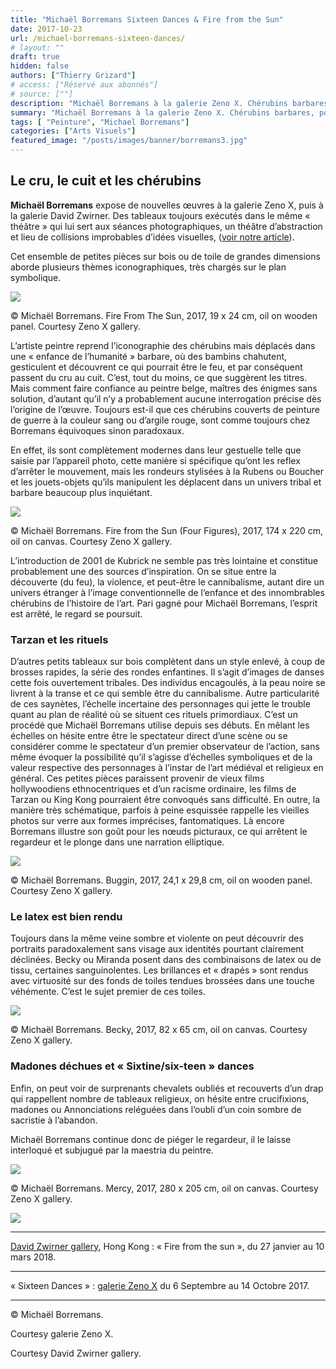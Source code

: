 ```yaml
---
title: "Michaël Borremans Sixteen Dances & Fire from the Sun"
date: 2017-10-23
url: /michael-borremans-sixteen-dances/
# layout: ""
draft: true
hidden: false
authors: ["Thierry Grizard"]
# access: ["Réservé aux abonnés"]
# source: [""]
description: "Michaël Borremans à la galerie Zeno X. Chérubins barbares, portraits en latex, rituels étranges et Annonciations composent cette nouvelle exposition"
summary: "Michaël Borremans à la galerie Zeno X. Chérubins barbares, portraits en latex, rituels étranges et Annonciations composent cette nouvelle exposition"
tags: [ "Peinture", "Michael Borremans"]
categories: ["Arts Visuels"]
featured_image: "/posts/images/banner/borremans3.jpg"
---
```

## Le cru, le cuit et les chérubins

**Michaël Borremans** expose de nouvelles œuvres à la galerie Zeno X, puis à la galerie David Zwirner. Des tableaux toujours exécutés dans le même « théâtre » qui lui sert aux séances photographiques, un théâtre d’abstraction et lieu de collisions improbables d’idées visuelles, ([voir notre article](/michael-borremans/)).

Cet ensemble de petites pièces sur bois ou de toile de grandes dimensions aborde plusieurs thèmes iconographiques, très chargés sur le plan symbolique.

![](/posts/images/borremans/michael-borremans-artiste-peintre-painting-art-exhibition-sixteen-dances-zeno-x-gallery-2017.029-27.jpg)

© Michaël Borremans. Fire From The Sun, 2017, 19 x 24 cm, oil on wooden panel. Courtesy Zeno X gallery.

L’artiste peintre reprend l’iconographie des chérubins mais déplacés dans une « enfance de l’humanité » barbare, où des bambins chahutent, gesticulent et découvrent ce qui pourrait être le feu, et par conséquent passent du cru au cuit. C’est, tout du moins, ce que suggèrent les titres. Mais comment faire confiance au peintre belge, maîtres des énigmes sans solution, d’autant qu’il n’y a probablement aucune interrogation précise dès l’origine de l’œuvre. Toujours est-il que ces chérubins couverts de peinture de guerre à la couleur sang ou d’argile rouge, sont comme toujours chez Borremans équivoques sinon paradoxaux.

En effet, ils sont complètement modernes dans leur gestuelle telle que saisie par l’appareil photo, cette manière si spécifique qu’ont les reflex d’arrêter le mouvement, mais les rondeurs stylisées à la Rubens ou Boucher et les jouets-objets qu’ils manipulent les déplacent dans un univers tribal et barbare beaucoup plus inquiétant.

![](/posts/images/borremans/michael-borremans-artiste-peintre-painting-art-exhibition-sixteen-dances-zeno-x-gallery-2017.029-3.jpg)

© Michaël Borremans. Fire from the Sun (Four Figures), 2017, 174 x 220 cm, oil on canvas. Courtesy Zeno X gallery.

L’introduction de 2001 de Kubrick ne semble pas très lointaine et constitue probablement une des sources d’inspiration. On se situe entre la découverte (du feu), la violence, et peut-être le cannibalisme, autant dire un univers étranger à l’image conventionnelle de l’enfance et des innombrables chérubins de l’histoire de l’art. Pari gagné pour Michaël Borremans, l’esprit est arrêté, le regard se poursuit.

### Tarzan et les rituels

D’autres petits tableaux sur bois complètent dans un style enlevé, à coup de brosses rapides, la série des rondes enfantines. Il s’agit d’images de danses cette fois ouvertement tribales. Des individus encagoulés, à la peau noire se livrent à la transe et ce qui semble être du cannibalisme. Autre particularité de ces saynètes, l’échelle incertaine des personnages qui jette le trouble quant au plan de réalité où se situent ces rituels primordiaux. C’est un procédé que Michaël Borremans utilise depuis ses débuts. En mêlant les échelles on hésite entre être le spectateur direct d’une scène ou se considérer comme le spectateur d’un premier observateur de l’action, sans même évoquer la possibilité qu’il s’agisse d’échelles symboliques et de la valeur respective des personnages à l’instar de l’art médiéval et religieux en général. Ces petites pièces paraissent provenir de vieux films hollywoodiens ethnocentriques et d’un racisme ordinaire, les films de Tarzan ou King Kong pourraient être convoqués sans difficulté. En outre, la manière très schématique, parfois à peine esquissée rappelle les vieilles photos sur verre aux formes imprécises, fantomatiques. Là encore Borremans illustre son goût pour les nœuds picturaux, ce qui arrêtent le regardeur et le plonge dans une narration elliptique.

![](/posts/images/borremans/michael-borremans-artiste-peintre-painting-art-exhibition-sixteen-dances-zeno-x-gallery-2017.029-21.jpg)

© Michaël Borremans. Buggin, 2017, 24,1 x 29,8 cm, oil on wooden panel. Courtesy Zeno X gallery.

### Le latex est bien rendu

Toujours dans la même veine sombre et violente on peut découvrir des portraits paradoxalement sans visage aux identités pourtant clairement déclinées. Becky ou Miranda posent dans des combinaisons de latex ou de tissu, certaines sanguinolentes. Les brillances et « drapés » sont rendus avec virtuosité sur des fonds de toiles tendues brossées dans une touche véhémente. C’est le sujet premier de ces toiles.

![](/posts/images/borremans/michael-borremans-artiste-peintre-painting-art-exhibition-sixteen-dances-zeno-x-gallery-2017.029-6.jpg)

© Michaël Borremans. Becky, 2017, 82 x 65 cm, oil on canvas. Courtesy Zeno X gallery.

### Madones déchues et « Sixtine/six-teen » dances

Enfin, on peut voir de surprenants chevalets oubliés et recouverts d’un drap qui rappellent nombre de tableaux religieux, on hésite entre crucifixions, madones ou Annonciations reléguées dans l’oubli d’un coin sombre de sacristie à l’abandon.

Michaël Borremans continue donc de piéger le regardeur, il le laisse interloqué et subjugué par la maestria du peintre.

![](/posts/images/borremans/michael-borremans-artiste-peintre-painting-art-exhibition-sixteen-dances-zeno-x-gallery-2017.029-7.jpg)

© Michaël Borremans. Mercy, 2017, 280 x 205 cm, oil on canvas. Courtesy Zeno X gallery.

![](/posts/images/borremans/michael-borremans-artiste-peintre-painting-art-exhibition-sixteen-dances-zeno-x-gallery-featured.jpg)

---

[David Zwirner gallery](https://www.davidzwirner.com/?ref=artefields.net), Hong Kong : « Fire from the sun », du 27 janvier au 10 mars 2018.

---

« Sixteen Dances » : [galerie Zeno X](http://www.zeno-x.com/exhibitions/current/current_exhibition_MB_works.html?ref=artefields.net) du 6 Septembre au 14 Octobre 2017.

---

© Michaël Borremans.

Courtesy galerie Zeno X.

Courtesy David Zwirner gallery.